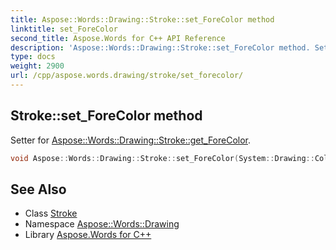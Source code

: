 ```yaml
---
title: Aspose::Words::Drawing::Stroke::set_ForeColor method
linktitle: set_ForeColor
second_title: Aspose.Words for C++ API Reference
description: 'Aspose::Words::Drawing::Stroke::set_ForeColor method. Setter for Aspose::Words::Drawing::Stroke::get_ForeColor in C++.'
type: docs
weight: 2900
url: /cpp/aspose.words.drawing/stroke/set_forecolor/
---
```

## Stroke::set_ForeColor method


Setter for [Aspose::Words::Drawing::Stroke::get_ForeColor](../get_forecolor/).

```cpp
void Aspose::Words::Drawing::Stroke::set_ForeColor(System::Drawing::Color value)
```

## See Also

* Class [Stroke](../)
* Namespace [Aspose::Words::Drawing](../../)
* Library [Aspose.Words for C++](../../../)
